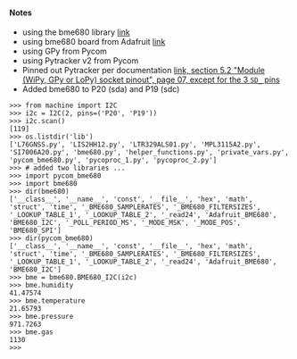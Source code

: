 #### Notes
* using the bme680 library [link](https://github.com/robert-hh/BME680-Micropython)
* using bme680  board from Adafruit [link](https://learn.adafruit.com/adafruit-bme680-humidity-temperature-barometic-pressure-voc-gas/arduino-wiring-test)
* using GPy from Pycom
* using Pytracker v2 from Pycom
* Pinned out Pytracker per documentation [link, section 5.2 "Module (WiPy, GPy or LoPy) socket pinout", page 07, except for the 3 `SD_` pins](https://docs.pycom.io/gitbook/assets/PyTrack2X_specsheet.pdf)
* Added bme680 to P20 (sda) and P19 (sdc)

```
>>> from machine import I2C
>>> i2c = I2C(2, pins=('P20', 'P19'))
>>> i2c.scan()
[119]
>>> os.listdir('lib')
['L76GNSS.py', 'LIS2HH12.py', 'LTR329ALS01.py', 'MPL3115A2.py', 'SI7006A20.py', 'bme680.py', 'helper_functions.py', 'private_vars.py', 'pycom_bme680.py', 'pycoproc_1.py', 'pycoproc_2.py']
>>> # added two libraries ...
>>> import pycom_bme680
>>> import bme680
>>> dir(bme680)
['__class__', '__name__', 'const', '__file__', 'hex', 'math', 'struct', 'time', '_BME680_SAMPLERATES', '_BME680_FILTERSIZES', '_LOOKUP_TABLE_1', '_LOOKUP_TABLE_2', '_read24', 'Adafruit_BME680', 'BME680_I2C', '_POLL_PERIOD_MS', '_MODE_MSK', '_MODE_POS', 'BME680_SPI']
>>> dir(pycom_bme680)
['__class__', '__name__', 'const', '__file__', 'hex', 'math', 'struct', 'time', '_BME680_SAMPLERATES', '_BME680_FILTERSIZES', '_LOOKUP_TABLE_1', '_LOOKUP_TABLE_2', '_read24', 'Adafruit_BME680', 'BME680_I2C']
>>> bme = bme680.BME680_I2C(i2c)
>>> bme.humidity
41.47574
>>> bme.temperature
21.65793
>>> bme.pressure
971.7263
>>> bme.gas
1130
>>>
```
